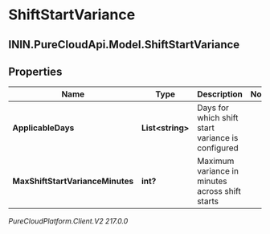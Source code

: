 # ShiftStartVariance

## ININ.PureCloudApi.Model.ShiftStartVariance

## Properties

|Name | Type | Description | Notes|
|------------ | ------------- | ------------- | -------------|
| **ApplicableDays** | **List&lt;string&gt;** | Days for which shift start variance is configured | |
| **MaxShiftStartVarianceMinutes** | **int?** | Maximum variance in minutes across shift starts | |



_PureCloudPlatform.Client.V2 217.0.0_
